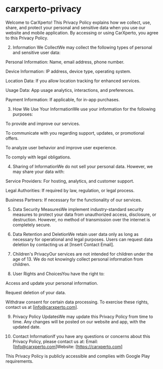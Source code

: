 # carxperto-privacy
Welcome to CarXperto! This Privacy Policy explains how we collect, use, share, and protect your personal and sensitive data when you use our website and mobile application. By accessing or using CarXperto, you agree to this Privacy Policy.

2. Information We CollectWe may collect the following types of personal and sensitive user data:

Personal Information: Name, email address, phone number.

Device Information: IP address, device type, operating system.

Location Data: If you allow location tracking for enhanced services.

Usage Data: App usage analytics, interactions, and preferences.

Payment Information: If applicable, for in-app purchases.

3. How We Use Your InformationWe use your information for the following purposes:

To provide and improve our services.

To communicate with you regarding support, updates, or promotional offers.

To analyze user behavior and improve user experience.

To comply with legal obligations.

4. Sharing of InformationWe do not sell your personal data. However, we may share your data with:

Service Providers: For hosting, analytics, and customer support.

Legal Authorities: If required by law, regulation, or legal process.

Business Partners: If necessary for the functionality of our services.

5. Data Security MeasuresWe implement industry-standard security measures to protect your data from unauthorized access, disclosure, or destruction. However, no method of transmission over the internet is completely secure.

6. Data Retention and DeletionWe retain user data only as long as necessary for operational and legal purposes. Users can request data deletion by contacting us at [Insert Contact Email].

7. Children's PrivacyOur services are not intended for children under the age of 13. We do not knowingly collect personal information from children.

8. User Rights and ChoicesYou have the right to:

Access and update your personal information.

Request deletion of your data.

Withdraw consent for certain data processing. To exercise these rights, contact us at [info@carxperto.com].

9. Privacy Policy UpdatesWe may update this Privacy Policy from time to time. Any changes will be posted on our website and app, with the updated date.

10. Contact InformationIf you have any questions or concerns about this Privacy Policy, please contact us at:
Email: [Info@carxperto.com]Website: [https://carxperto.com]

This Privacy Policy is publicly accessible and complies with Google Play requirements.

